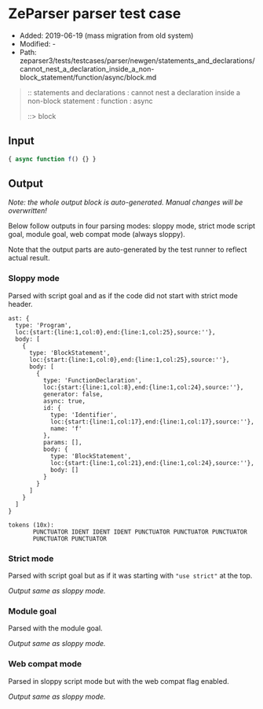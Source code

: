 # ZeParser parser test case

- Added: 2019-06-19 (mass migration from old system)
- Modified: -
- Path: zeparser3/tests/testcases/parser/newgen/statements_and_declarations/cannot_nest_a_declaration_inside_a_non-block_statement/function/async/block.md

> :: statements and declarations : cannot nest a declaration inside a non-block statement : function : async
>
> ::> block

## Input

`````js
{ async function f() {} }
`````

## Output

_Note: the whole output block is auto-generated. Manual changes will be overwritten!_

Below follow outputs in four parsing modes: sloppy mode, strict mode script goal, module goal, web compat mode (always sloppy).

Note that the output parts are auto-generated by the test runner to reflect actual result.

### Sloppy mode

Parsed with script goal and as if the code did not start with strict mode header.

`````
ast: {
  type: 'Program',
  loc:{start:{line:1,col:0},end:{line:1,col:25},source:''},
  body: [
    {
      type: 'BlockStatement',
      loc:{start:{line:1,col:0},end:{line:1,col:25},source:''},
      body: [
        {
          type: 'FunctionDeclaration',
          loc:{start:{line:1,col:8},end:{line:1,col:24},source:''},
          generator: false,
          async: true,
          id: {
            type: 'Identifier',
            loc:{start:{line:1,col:17},end:{line:1,col:17},source:''},
            name: 'f'
          },
          params: [],
          body: {
            type: 'BlockStatement',
            loc:{start:{line:1,col:21},end:{line:1,col:24},source:''},
            body: []
          }
        }
      ]
    }
  ]
}

tokens (10x):
       PUNCTUATOR IDENT IDENT IDENT PUNCTUATOR PUNCTUATOR PUNCTUATOR
       PUNCTUATOR PUNCTUATOR
`````

### Strict mode

Parsed with script goal but as if it was starting with `"use strict"` at the top.

_Output same as sloppy mode._

### Module goal

Parsed with the module goal.

_Output same as sloppy mode._

### Web compat mode

Parsed in sloppy script mode but with the web compat flag enabled.

_Output same as sloppy mode._

